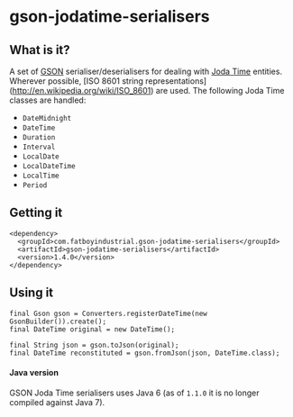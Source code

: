 # gson-jodatime-serialisers

## What is it?

A set of [GSON](http://code.google.com/p/google-gson/) serialiser/deserialisers for dealing with 
[Joda Time](http://joda-time.sourceforge.net/) entities.  Wherever possible, [ISO 8601 string representations]
(http://en.wikipedia.org/wiki/ISO_8601) are used.  The following Joda Time classes are handled:

* `DateMidnight`
* `DateTime`
* `Duration`
* `Interval`
* `LocalDate`
* `LocalDateTime`
* `LocalTime`
* `Period`

## Getting it

````
<dependency>
  <groupId>com.fatboyindustrial.gson-jodatime-serialisers</groupId>
  <artifactId>gson-jodatime-serialisers</artifactId>
  <version>1.4.0</version>
</dependency>
````

## Using it

````
final Gson gson = Converters.registerDateTime(new GsonBuilder()).create();
final DateTime original = new DateTime();

final String json = gson.toJson(original);
final DateTime reconstituted = gson.fromJson(json, DateTime.class);
````

#### Java version

GSON Joda Time serialisers uses Java 6 (as of `1.1.0` it is no longer compiled against Java 7).
